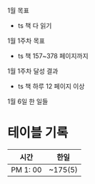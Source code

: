 1월 목표
- ts 책 다 읽기

1월 1주차 목표
- ts 책 157~378 페이지까지


1월 1주차 달성 결과
- ts 책 하루 12 페이지 이상

1월 6일 한 일들

# 테이블 기록

| 시간       | 한일        |
|----------|-----------|
| PM 1: 00 | ~175(5)   |

